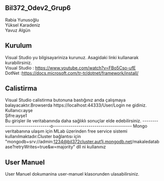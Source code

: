 ## Bil372_Odev2_Grup6
Rabia Yunusoğlu <br />
Yüksel Karadeniz <br />
Yavuz Algün <br />

## Kurulum

Visual Studio yu bilgisayariniza kurunuz. Asagidaki linki kullanarak kurabilirsiniz.<br />
Visual Studio : https://www.youtube.com/watch?v=FBo5Cso-ufE <br />
DotNet        :https://docs.microsoft.com/tr-tr/dotnet/framework/install/
## Calistirma

Visual Studio calistirma butonuna bastığınız anda çalışmaya balayacaktır.Browserda https://localhost:44333/User/Login ne gidiniz.<br />
Kullanıcı:ayşe<br />
Şifre:ayşe1<br />
Bu girişler ile veritabanında daha sağlıklı sonuçlar elde edebilirsiniz.
-------------------------------o----------------------------------------
Mongo veritabanına ulaşım için MLab üzerinden free service sistemi kullanılmaktadır.Cluster bağlantısı için "mongodb+srv://admin:1234@bil372cluster.aut1j.mongodb.net/makaledatabase?retryWrites=true&w=majority" dll ni kullanınız

## User Manuel

User Manuel dokumanina user-manuel klasorunden ulasabilirsiniz.
